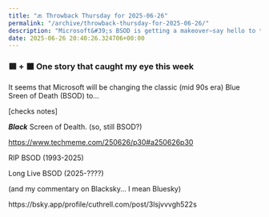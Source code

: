 ```yaml
---
title: "🔙 Throwback Thursday for 2025-06-26"
permalink: "/archive/throwback-thursday-for-2025-06-26/"
description: "Microsoft&#39;s BSOD is getting a makeover—say hello to the Black Screen of Death!"
date: 2025-06-26 20:40:26.324706+00:00
---
```


<!-- buttondown-editor-mode: fancy --><h3>🟦 + ⬛️ One story that caught my eye this week</h3><p>It seems that Microsoft will be changing the classic (mid 90s era) Blue Sreen of Death (BSOD) to… </p><p>[checks notes] </p><p><strong><em>Black</em></strong> Screen of Dealth. (so, still BSOD?)</p><p><a target="_blank" rel="noopener noreferrer nofollow" href="https://www.techmeme.com/250626/p30#a250626p30">https://www.techmeme.com/250626/p30#a250626p30</a></p><p>RIP BSOD (1993-2025)</p><p>Long Live BSOD (2025-????)</p><p>(and my commentary on Blacksky… I mean Bluesky)</p><p>https://bsky.app/profile/cuthrell.com/post/3lsjvvvgh522s</p><p></p>